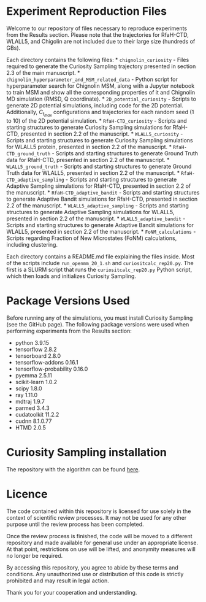 # Experiment Reproduction Files

Welcome to our repository of files necessary to reproduce experiments from the Results section. Please note that the trajectories for RfaH-CTD, WLALL5, and Chigolin are not included due to their large size (hundreds of GBs).

Each directory contains the following files:
    * `chignolin_curiosity` - Files required to generate the Curiosity Sampling trajectory presented in section 2.3 of the main manuscript.
    * `chignolin_hyperparameter_and_MSM_related_data` - Python script for hyperparameter search for Chignolin MSM, along with a Jupyter notebook to train MSM and show all the corresponding properties of it and Chignolin MD simulation (RMSD, Q coordinate).
    * `2D_potential_curiosity` - Scripts to generate 2D potential simulations, including code for the 2D potential. Additionally, $C_{t_{max}}$ configurations and trajectories for each random seed (1 to 10) of the 2D potential simulation.
    * `RfaH-CTD_curiosity` - Scripts and starting structures to generate Curiosity Sampling simulations for RfaH-CTD, presented in section 2.2 of the manuscript.
    * `WLALL5_curiosity` - Scripts and starting structures to generate Curiosity Sampling simulations for WLALL5 protein, presented in section 2.2 of the manuscript.
    * `RfaH-CTD_ground_truth` - Scripts and starting structures to generate Ground Truth data for RfaH-CTD, presented in section 2.2 of the manuscript.
    * `WLALL5_ground_truth` - Scripts and starting structures to generate Ground Truth data for WLALL5, presented in section 2.2 of the manuscript.
    * `RfaH-CTD_adaptive_sampling` - Scripts and starting structures to generate Adaptive Sampling simulations for RfaH-CTD, presented in section 2.2 of the manuscript.
    * `RfaH-CTD_adaptive_bandit` - Scripts and starting structures to generate Adaptive Bandit simulations for RfaH-CTD, presented in section 2.2 of the manuscript.
    * `WLALL5_adaptive_sampling` - Scripts and starting structures to generate Adaptive Sampling simulations for WLALL5, presented in section 2.2 of the manuscript.
    * `WLALL5_adaptive_bandit` - Scripts and starting structures to generate Adaptive Bandit simulations for WLALL5, presented in section 2.2 of the manuscript.
    * `FoNM_calculations` - Scripts regarding Fraction of New Microstates (FoNM) calculations, including clustering.

Each directory contains a README.md file explaining the files inside. Most of the scripts include `run_openmm_20_1.sh` and `curiositcalc_rep20.py`. The first is a SLURM script that runs the `curiositcalc_rep20.py` Python script, which then loads and initializes Curiosity Sampling.

# Package Versions Used

Before running any of the simulations, you must install Curiosity Sampling (see the GitHub page). The following package versions were used when performing experiments from the Results section:

* python                    3.9.15
* tensorflow                2.8.2
* tensorboard               2.8.0
* tensorflow-addons         0.16.1
* tensorflow-probability    0.16.0
* pyemma                    2.5.11
* scikit-learn              1.0.2
* scipy                     1.8.0
* ray                       1.11.0
* mdtraj                    1.9.7
* parmed                    3.4.3
* cudatoolkit               11.2.2
* cudnn                     8.1.0.77
* HTMD                      2.0.5

# Curiosity Sampling installation

The repository with the algorithm can be found [here](https://github.com/cwq4yszdy4zhbfkb/CuriositySampling_review).

# Licence

The code contained within this repository is licensed for use solely in the context of scientific review processes. It may not be used for any other purpose until the review process has been completed.

Once the review process is finished, the code will be moved to a different repository and made available for general use under an appropriate license. At that point, restrictions on use will be lifted, and anonymity measures will no longer be required.

By accessing this repository, you agree to abide by these terms and conditions. Any unauthorized use or distribution of this code is strictly prohibited and may result in legal action.

Thank you for your cooperation and understanding.
